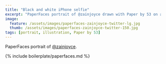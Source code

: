 ```yaml
---
title: "Black and white iPhone selfie"
excerpt: "PaperFaces portrait of @zainjoyce drawn with Paper by 53 on an iPad."
image: 
  feature: /assets/images/paperfaces-zainjoyce-twitter-lg.jpg
  thumb: /assets/images/paperfaces-zainjoyce-twitter-150.jpg
tags: [portrait, illustration, Paper by 53]
---
```


PaperFaces portrait of [@zainjoyce](http://twitter.com/zainjoyce).

{% include boilerplate/paperfaces.md %}